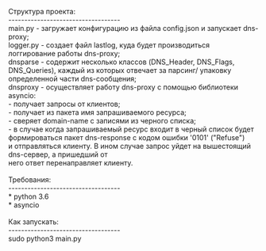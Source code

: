 Структура проекта:
<br>-----------------------------------
<br>main.py - загружает конфигурацию из файла config.json и запускает dns-proxy;
<br>logger.py - создает файл lastlog, куда будет производиться логгирование работы dns-proxy;
<br>dnsparse - содержит несколько классов (DNS_Header, DNS_Flags, DNS_Queries), каждый из которых отвечает за парсинг/
упаковку определенной части dns-сообщения;
<br>dnsproxy - осуществляет работу dns-proxy с помощью библиотеки asyncio:
<br>- получает запросы от клиентов;
<br>- получает из пакета имя запрашиваемого ресурса;
<br>- сверяет domain-name c записями из черного списка;
<br>- в случае когда запрашиваемый ресурс входит в черный список будет формироваться пакет dns-response с кодом ошибки
'0101' ("Refuse") <br>и отправляться клиенту. В ином случае запрос уйдет на вышестоящий dns-сервер, а пришедший от
<br> него ответ перенаправляет клиенту.
<br>
<br>Требования:
<br>-----------------------------------
<br>* python 3.6
<br>* asyncio
<br>
<br>Как запускать:
<br>-----------------------------------
<br>sudo python3 main.py
